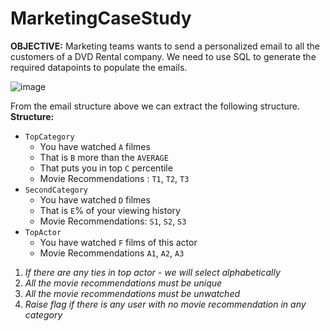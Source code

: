 # MarketingCaseStudy

**OBJECTIVE:** Marketing teams wants to send a personalized email to all the customers of a DVD Rental company. We need to use SQL to generate the required datapoints to populate the emails. 

![image](https://user-images.githubusercontent.com/92747557/142675368-80fd6045-7095-4cc2-a9f2-373512464070.png)

From the email structure above we can extract the following structure.
**Structure:**
- `TopCategory`
    - You have watched `A` filmes
    - That is `B` more than the `AVERAGE`
    - That puts you in top `C` percentile
    - Movie Recommendations : `T1`, `T2`, `T3`
- `SecondCategory`
    - You have watched `D` filmes
    - That is `E`% of your viewing history
    - Movie Recommendations: `S1`, `S2`, `S3`
- `TopActor`
    - You have watched `F` films of this actor
    - Movie Recommendations `A1`, `A2`, `A3`
 
1. _If there are any ties in top actor - we will select alphabetically_
2. _All the movie recommendations must be unique_
3. _All the movie recommendations must be unwatched_
4. _Raise flag if there is any user with no movie recommendation in any category_

